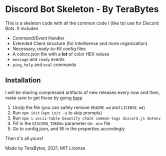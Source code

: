 # Discord Bot Skeleton - By TeraBytes
This is a skeleton code with all the common code I (like to) use for Discord Bots. It includes
* Command/Event Handler
* Extended Client structure (for Intellisense and more organization)
* Necessary, ready-to-fill config files
* A colors.json file with a **lot** of color HEX values
* `message` and `ready` events
* `ping`, `help` and `eval` commands

## Installation
I will be sharing compressed artifacts of new releases every now and then, make sure to get those by going [here](https://github.com/TeraBaito/discord-bot-skeleton/releases)

1. Unzip the file (you can safely remove `README.md` and `LICENSE.md`)
1. Run `npm init` (`npm init -y` to skip prompts)
1. Run `npm i ascii-table beautify chalk common-tags discord.js dotenv`
1. Fill in the `DISCORD_TOKEN=` parameter on `.env` file
1. Go to config.json, and fill in the properties accordingly

Then it's all yours!

Made by TeraBytes, 2021, MIT License
